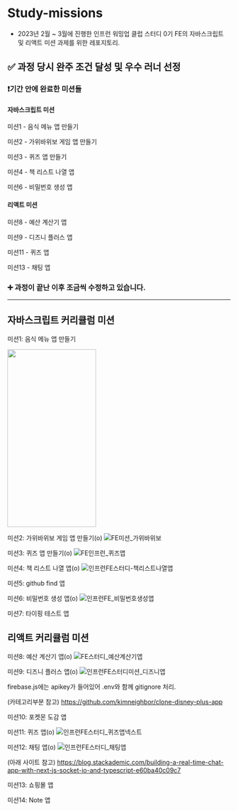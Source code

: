 # Study-missions
- 2023년 2월 ~ 3월에 진행한 인프런 워밍업 클럽 스터디 0기 FE의 자바스크립트 및 리액트 미션 과제를 위한 레포지토리.


## ✅ 과정 당시 완주 조건 달성 및 우수 러너 선정


### ❗기간 안에 완료한 미션들


#### 자바스크립트 미션


미션1 - 음식 메뉴 앱 만들기


미션2 - 가위바위보 게임 앱 만들기 


미션3 - 퀴즈 앱 만들기


미션4 - 책 리스트 나열 앱


미션6 - 비밀번호 생성 앱


#### 리액트 미션


미션8 - 예산 계산기 앱


미션9 - 디즈니 플러스 앱


미션11 - 퀴즈 앱


미션13 - 채팅 앱


### ➕ 과정이 끝난 이후 조금씩 수정하고 있습니다.


------------


##  자바스크립트 커리큘럼 미션


미션1: 음식 메뉴 앱 만들기


<img src="https://github.com/JiWoo-Yoo/study-missions/assets/145994347/d299de35-cbbe-48d4-a05c-4255c041bbfd" width="200" height="400"/>


미션2: 가위바위보 게임 앱 만들기(o)
![FE미션_가위바위보](https://github.com/JiWoo-Yoo/study-missions/assets/145994347/1dcb2e2e-e1fb-491a-a3ae-91d26d74297d)


미션3: 퀴즈 앱 만들기(o)
![FE인프런_퀴즈앱](https://github.com/JiWoo-Yoo/study-missions/assets/145994347/ba369d93-df39-4093-965a-5e1c40ba1c3c)


미션4: 책 리스트 나열 앱(o)
![인프런FE스터디-책리스트나열앱](https://github.com/JiWoo-Yoo/study-missions/assets/145994347/814d2a41-54af-48e8-b0b7-add2e71432d9)


미션5: github find 앱


미션6: 비밀번호 생성 앱(o)
![인프런FE_비밀번호생성앱](https://github.com/JiWoo-Yoo/study-missions/assets/145994347/efc88042-bbab-4646-a3df-5461f8793cc7)


미션7: 타이핑 테스트 앱



## 리액트 커리큘럼 미션


미션8: 예산 계산기 앱(o)
![FE스터디_예산계산기앱](https://github.com/JiWoo-Yoo/study-missions/assets/145994347/b0604430-9a6b-489d-b55c-1d575fff6fac)


미션9: 디즈니 플러스 앱(o)
![인프런FE스터디미션_디즈니앱](https://github.com/JiWoo-Yoo/study-missions/assets/145994347/829d9d99-6caa-43af-98ff-515c80d5d0a6)


firebase.js에는 apikey가 들어있어 .env와 함께 gitignore 처리.


(카테고리부분 참고)
https://github.com/kimneighbor/clone-disney-plus-app


미션10: 포켓몬 도감 앱


미션11: 퀴즈 앱(o)
![인프런FE스터디_퀴즈앱넥스트](https://github.com/JiWoo-Yoo/study-missions/assets/145994347/2ec9811c-ac7e-4306-9d4b-8fe5b395c97e)


미션12: 채팅 앱(o)
![인프런FE스터디_채팅앱](https://github.com/JiWoo-Yoo/study-missions/assets/145994347/f9802e82-3b3e-4a96-9ea8-b04d26c03710)


(아래 사이트 참고)
https://blog.stackademic.com/building-a-real-time-chat-app-with-next-js-socket-io-and-typescript-e60ba40c09c7


미션13: 쇼핑몰 앱


미션14: Note 앱

